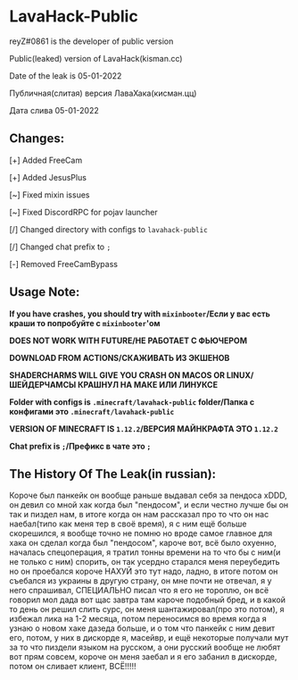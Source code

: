 # LavaHack-Public

reyZ#0861 is the developer of public version 

Public(leaked) version of LavaHack(kisman.cc)

Date of the leak is 05-01-2022

Публичная(слитая) версия ЛаваХака(кисман.цц)

Дата слива 05-01-2022

## Changes:

[+] Added FreeCam

[+] Added JesusPlus

[~] Fixed mixin issues

[~] Fixed DiscordRPC for pojav launcher

[/] Changed directory with configs to `lavahack-public`

[/] Changed chat prefix to `;`

[-] Removed FreeCamBypass

## Usage Note:

**If you have crashes, you should try with `mixinbooter`/Если у вас есть краши то попробуйте с `mixinbooter`'ом**

**DOES NOT WORK WITH FUTURE/НЕ РАБОТАЕТ С ФЬЮЧЕРОМ**

**DOWNLOAD FROM ACTIONS/СКАЖИВАТЬ ИЗ ЭКШЕНОВ**

**SHADERCHARMS WILL GIVE YOU CRASH ON MACOS OR LINUX/ШЕЙДЕРЧАМСЫ КРАШНУЛ НА МАКЕ ИЛИ ЛИНУКСЕ**

**Folder with configs is `.minecraft/lavahack-public` folder/Папка с конфигами это `.minecraft/lavahack-public`**

**VERSION OF MINECRAFT IS `1.12.2`/ВЕРСИЯ МАЙНКРАФТА ЭТО `1.12.2`**

**Chat prefix is `;`/Префикс в чате это `;`**

## The History Of The Leak(in russian):

Короче был панкейк он вообще раньше выдавал себя за пендоса xDDD, он девил со мной хак когда был "пендосом", и если честно лучше бы он так и пиздел нам, в итоге когда он нам рассказал про то что он нас наебал(типо как меня тер в своё время), я с ним ещё больше скорешился, я вообще точно не помню но вроде самое главное для хака он сделал когда был "пендосом", кароче вот, всё было охуенно, началась спецоперация, я тратил тонны времени на то что бы с ним(и не только с ним) спорить, он так усердно старался меня переубедить но он проебался короче НАХУЙ это тут надо, ладно, в итоге потом он съебался из украины в другую страну, он мне почти не отвечал, я у него спрашивал, СПЕЦИАЛЬНО писал что я его не тороплю, он всё говорил мол дада вот щас завтра там кароче подобный бред, и в какой то день он решил слить сурс, он меня шантажировал(про это потом), я избежал лика на 1-2 месяца, потом переносимся во время когда я узнаю о новом хаке дазеда больше, и о том что панкейк с ним девит его, потом, у них в дискорде я, масейвр, и ещё некоторые получали мут за то что пиздели языком на русском, а они русский вообще не любят вот прям совсем, короче он меня заебал и я его забанил в дискорде, потом он сливает клиент, ВСЁ!!!!!
